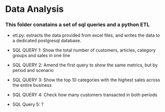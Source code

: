 # Data Analysis
### This folder conatains a set of sql queries and a python ETL
* etl.py: extracts the data provided from excel files, and writes the data to a dedicated postgresql database.

* SQL QUERY 1: Show the total number of customers, articles, category groups and sales in one line
* SQL QUERY 2: Amend the first query to show the same metrics, but by period and scenario
* SQL QUERY 3: Show the top 10 categories with the highest sales across the entire business
* SQL QUERY 4: Check how many customers transacted in both periods
* SQL Query 5: ?

